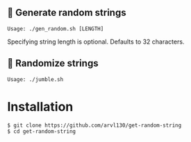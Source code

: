 ## 🤖 Generate random strings
```
Usage: ./gen_random.sh [LENGTH]
```

Specifying string length is optional. Defaults to 32 characters.

## 🔄 Randomize strings
```
Usage: ./jumble.sh
```

# Installation
```
$ git clone https://github.com/arvl130/get-random-string
$ cd get-random-string
```
